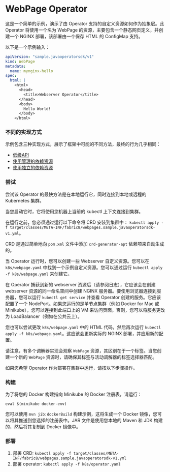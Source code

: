 # WebPage Operator

这是一个简单的示例，演示了由 Operator 支持的自定义资源如何作为抽象层。此 Operator 将使用一个名为 WebPage 的资源，主要包含一个静态网页定义，并创建一个 NGINX 部署，该部署由一个保存 HTML 的 ConfigMap 支持。

以下是一个示例输入：

```yaml
apiVersion: "sample.javaoperatorsdk/v1"
kind: WebPage
metadata:
  name: mynginx-hello
spec:
  html: |
    <html>
      <head>
        <title>Webserver Operator</title>
      </head>
      <body>
        Hello World!
      </body>
    </html>
```

### 不同的实现方式

示例包含三种实现方式，展示了框架中可能的不同方法，最终的行为几乎相同：

- [低级API](https://github.com/java-operator-sdk/java-operator-sdk/blob/main/sample-operators/webpage/src/main/java/io/javaoperatorsdk/operator/sample/WebPageDependentsWorkflowReconciler.java)
- [使用管理的依赖资源](https://github.com/java-operator-sdk/java-operator-sdk/blob/main/sample-operators/webpage/src/main/java/io/javaoperatorsdk/operator/sample/WebPageManagedDependentsReconciler.java)
- [使用独立的依赖资源](https://github.com/java-operator-sdk/java-operator-sdk/blob/main/sample-operators/webpage/src/main/java/io/javaoperatorsdk/operator/sample/WebPageStandaloneDependentsReconciler.java)

### 尝试

尝试该 Operator 的最快方法是在本地运行它，同时连接到本地或远程的 Kubernetes 集群。

当您启动它时，它将使用您机器上当前的 kubectl 上下文连接到集群。



在运行之前，您必须通过运行以下命令将 CRD 安装到集群中： `kubectl apply -f target/classes/META-INF/fabric8/webpages.sample.javaoperatorsdk-v1.yml`。

CRD 是通过简单地向 `pom.xml` 文件中添加 `crd-generator-apt` 依赖项来自动生成的。



当 Operator 运行时，您可以创建一些 Webserver 自定义资源。您可以在 `k8s/webpage.yaml` 中找到一个示例自定义资源。您可以通过运行 `kubectl apply -f k8s/webpage.yaml` 来创建它。



在 Operator 捕获到新的 webserver 资源后（请参阅日志），它应该会在创建 webserver 资源的同一命名空间中创建 NGINX 服务器。要使用浏览器连接到服务器，您可以运行 `kubectl get service` 并查看 Operator 创建的服务。它应该配置了一个 NodePort。如果您运行的是单节点集群（例如 Docker for Mac 或 Minikube），您可以连接到此端口上的 VM 来访问页面。否则，您可以将服务更改为 LoadBalancer（例如在公共云上）。

您也可以尝试更改 `k8s/webpage.yaml` 中的 HTML 代码，然后再次运行 `kubectl apply -f k8s/webpage.yaml`。这应该会更新实际的 NGINX 部署，并应用新的配置。

请注意，有多个调解器实现会观察 `WebPage` 资源，其区别在于一个标签。当您创建一个新的 `WebPage` 资源时，请确保其标签与活动调解器的标签选择器匹配。



如果您希望 Operator 作为部署在集群中运行，请按以下步骤操作。

### 构建

为了将您的 Docker 构建指向 Minikube 的 Docker 注册表，请运行：

```
eval $(minikube docker-env)
```

您可以使用 `mvn jib:dockerBuild` 构建示例，这将生成一个 Docker 镜像，您可以将其推送到您选择的注册表中。JAR 文件是使用您本地的 Maven 和 JDK 构建的，然后将其复制到 Docker 镜像中。

### 部署

1. 部署 CRD: `kubectl apply -f target/classes/META-INF/fabric8/webpages.sample.javaoperatorsdk-v1.yml`
2. 部署 operator: `kubectl apply -f k8s/operator.yaml`
